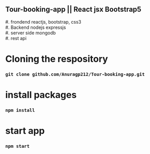  ## Tour-booking-app || React jsx Bootstrap5
#. frondend reactjs, bootstrap, css3 </br>
#. Backend nodejs expressjs </br>
#. server side mongodb</br>
#. rest api </br>
# Cloning the respository
 ### `git clone github.com/Anuragp212/Tour-booking-app.git`

# install packages 
### `npm install` 

# start app
### `npm start`


